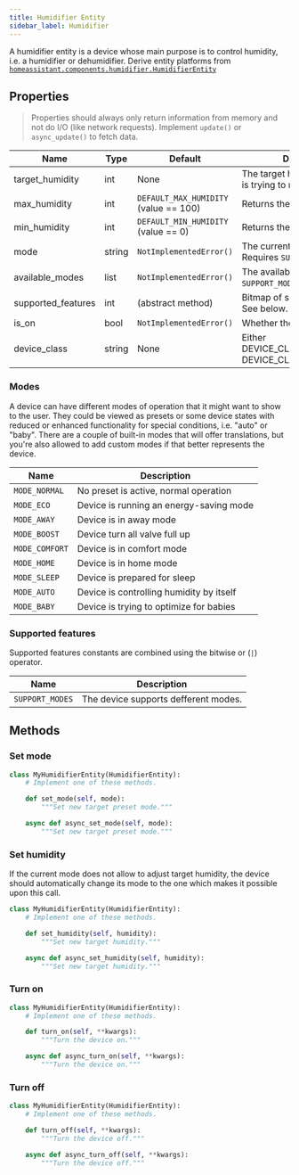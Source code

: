 ```yaml
---
title: Humidifier Entity
sidebar_label: Humidifier
---
```


A humidifier entity is a device whose main purpose is to control humidity, i.e. a humidifier or dehumidifier. Derive entity platforms from [`homeassistant.components.humidifier.HumidifierEntity`](https://github.com/home-assistant/home-assistant/blob/master/homeassistant/components/humidifier/__init__.py)

## Properties

> Properties should always only return information from memory and not do I/O (like network requests). Implement `update()` or `async_update()` to fetch data.

| Name                    | Type   | Default                               | Description                                                                               |
| ----------------------- | ------ | ------------------------------------------------- | ----------------------------------------------------------------------------------------- |
| target_humidity         | int    | None                                  | The target humidity the device is trying to reach.                                        |
| max_humidity            | int    | `DEFAULT_MAX_HUMIDITY` (value == 100) | Returns the maximum humidity.                                                             |
| min_humidity            | int    | `DEFAULT_MIN_HUMIDITY` (value == 0)   | Returns the minimum humidity.                                                             |
| mode                    | string | `NotImplementedError()`               | The current active preset. Requires `SUPPORT_MODES`.                                      |
| available_modes         | list   | `NotImplementedError()`               | The available modes. Requires `SUPPORT_MODES`.                                            |
| supported_features      | int    | (abstract method)                     | Bitmap of supported features. See below.                                                  |
| is_on                   | bool   | `NotImplementedError()`               | Whether the device is on or off.                                                          |
| device_class            | string | None                                  | Either DEVICE_CLASS_HUMIDIFIER or DEVICE_CLASS_DEHUMIDIFIER                               |

### Modes

A device can have different modes of operation that it might want to show to the user. They could be viewed as presets or some device states with reduced or enhanced functionality for special conditions, i.e. "auto" or "baby". There are a couple of built-in modes that will offer translations, but you're also allowed to add custom modes if that better represents the device.

| Name           | Description                              |
| -------------- | ---------------------------------------  |
| `MODE_NORMAL`  | No preset is active, normal operation    |
| `MODE_ECO`     | Device is running an energy-saving mode  |
| `MODE_AWAY`    | Device is in away mode                   |
| `MODE_BOOST`   | Device turn all valve full up            |
| `MODE_COMFORT` | Device is in comfort mode                |
| `MODE_HOME`    | Device is in home mode                   |
| `MODE_SLEEP`   | Device is prepared for sleep             |
| `MODE_AUTO`    | Device is controlling humidity by itself |
| `MODE_BABY`    | Device is trying to optimize for babies  |

### Supported features

Supported features constants are combined using the bitwise or (`|`) operator.

| Name                      | Description                                |
| ------------------------- | ------------------------------------------ |
| `SUPPORT_MODES`           | The device supports defferent modes.       |


## Methods

### Set mode

```python
class MyHumidifierEntity(HumidifierEntity):
    # Implement one of these methods.

    def set_mode(self, mode):
        """Set new target preset mode."""

    async def async_set_mode(self, mode):
        """Set new target preset mode."""
```

### Set humidity

If the current mode does not allow to adjust target humidity, the device should automatically change its mode to the one which makes it possible upon this call.

```python
class MyHumidifierEntity(HumidifierEntity):
    # Implement one of these methods.

    def set_humidity(self, humidity):
        """Set new target humidity."""

    async def async_set_humidity(self, humidity):
        """Set new target humidity."""
```

### Turn on

```python
class MyHumidifierEntity(HumidifierEntity):
    # Implement one of these methods.

    def turn_on(self, **kwargs):
        """Turn the device on."""

    async def async_turn_on(self, **kwargs):
        """Turn the device on."""
```

### Turn off

```python
class MyHumidifierEntity(HumidifierEntity):
    # Implement one of these methods.

    def turn_off(self, **kwargs):
        """Turn the device off."""

    async def async_turn_off(self, **kwargs):
        """Turn the device off."""
```
